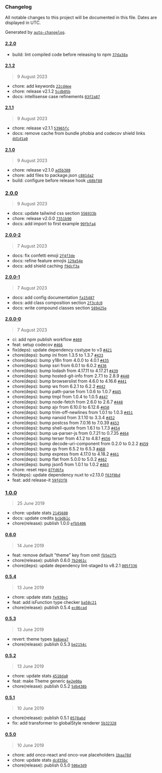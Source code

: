 ### Changelog

All notable changes to this project will be documented in this file. Dates are displayed in UTC.

Generated by [`auto-changelog`](https://github.com/CookPete/auto-changelog).

#### [2.2.0](https://github.com/wagerfield/onno/compare/2.1.2...2.2.0)

- build: lint compiled code before releasing to npm [`37da38a`](https://github.com/wagerfield/onno/commit/37da38aad61b3d3ae5f2b4ed99027a01dd697c91)

#### [2.1.2](https://github.com/wagerfield/onno/compare/2.1.1...2.1.2)

> 9 August 2023

- chore: add keywords [`22cd4ee`](https://github.com/wagerfield/onno/commit/22cd4ee5695e16a7e0c67779207a73f5e6ba43c2)
- chore: release v2.1.2 [`5cdb05b`](https://github.com/wagerfield/onno/commit/5cdb05b9a064d1dc018b4622956c69415b9304da)
- docs: intellisense case refinements [`03f2a87`](https://github.com/wagerfield/onno/commit/03f2a87d8e5f784fdeb715bf89ca56cf24155ac4)

#### [2.1.1](https://github.com/wagerfield/onno/compare/2.1.0...2.1.1)

> 9 August 2023

- chore: release v2.1.1 [`53965fc`](https://github.com/wagerfield/onno/commit/53965fc8858c51cb5a828da697a79d150a7dd995)
- docs: remove cache from bundle phobia and codecov shield links [`dd1d1a0`](https://github.com/wagerfield/onno/commit/dd1d1a04e239348d8df95fa7c83dd24dfb740242)

#### [2.1.0](https://github.com/wagerfield/onno/compare/2.0.0...2.1.0)

> 9 August 2023

- chore: release v2.1.0 [`ad5b380`](https://github.com/wagerfield/onno/commit/ad5b380f3657861281074809f6b87eb6fb94e51c)
- chore: add files to package.json [`c881da2`](https://github.com/wagerfield/onno/commit/c881da2bf02af6c547fb6d8107acfc2c2ca82d9b)
- build: configure before release hook [`c68bf88`](https://github.com/wagerfield/onno/commit/c68bf8879caf3203229f541dffccb616489963e8)

### [2.0.0](https://github.com/wagerfield/onno/compare/2.0.0-2...2.0.0)

> 9 August 2023

- docs: update tailwind css section [`556933b`](https://github.com/wagerfield/onno/commit/556933b509cc11a6ea780f03782775f20ae54672)
- chore: release v2.0.0 [`7351b90`](https://github.com/wagerfield/onno/commit/7351b90b081243f2d99257c0416b01deffbfc916)
- docs: add import to first example [`99fbfa4`](https://github.com/wagerfield/onno/commit/99fbfa4270df2d5e32e262fedfc3ae185cf86eca)

#### [2.0.0-2](https://github.com/wagerfield/onno/compare/2.0.0-1...2.0.0-2)

> 7 August 2023

- docs: fix confetti emoji [`2f4f3de`](https://github.com/wagerfield/onno/commit/2f4f3dede529c350e876bb1de0181673af55e86c)
- docs: refine feature emojis [`129a54e`](https://github.com/wagerfield/onno/commit/129a54e6fae0a3730d16eb0faec860f70152c839)
- docs: add shield caching [`f9dcf3a`](https://github.com/wagerfield/onno/commit/f9dcf3aa101ff2d3d7008604375cfd2c14b6884b)

#### [2.0.0-1](https://github.com/wagerfield/onno/compare/2.0.0-0...2.0.0-1)

> 7 August 2023

- docs: add config documentation [`fa15487`](https://github.com/wagerfield/onno/commit/fa154874cf60d81febdca83ebaa344572d422f8f)
- docs: add class composition section [`2f3cdc0`](https://github.com/wagerfield/onno/commit/2f3cdc0895c6ff9b2384239e0a7ad34f0d82cd34)
- docs: write compound classes section [`589425e`](https://github.com/wagerfield/onno/commit/589425effd73b6a4697c11166ec98bd083ae3eef)

#### [2.0.0-0](https://github.com/wagerfield/onno/compare/1.0.0...2.0.0-0)

> 7 August 2023

- ci: add npm publish workflow [`#469`](https://github.com/wagerfield/onno/pull/469)
- feat: setup codecov [`#466`](https://github.com/wagerfield/onno/pull/466)
- fix(deps): update dependency csstype to v3 [`#421`](https://github.com/wagerfield/onno/pull/421)
- chore(deps): bump ini from 1.3.5 to 1.3.7 [`#433`](https://github.com/wagerfield/onno/pull/433)
- chore(deps): bump y18n from 4.0.0 to 4.0.1 [`#435`](https://github.com/wagerfield/onno/pull/435)
- chore(deps): bump ssri from 6.0.1 to 6.0.2 [`#436`](https://github.com/wagerfield/onno/pull/436)
- chore(deps): bump lodash from 4.17.11 to 4.17.21 [`#439`](https://github.com/wagerfield/onno/pull/439)
- chore(deps): bump hosted-git-info from 2.7.1 to 2.8.9 [`#440`](https://github.com/wagerfield/onno/pull/440)
- chore(deps): bump browserslist from 4.6.0 to 4.16.6 [`#441`](https://github.com/wagerfield/onno/pull/441)
- chore(deps): bump ws from 6.2.1 to 6.2.2 [`#442`](https://github.com/wagerfield/onno/pull/442)
- chore(deps): bump path-parse from 1.0.6 to 1.0.7 [`#445`](https://github.com/wagerfield/onno/pull/445)
- chore(deps): bump tmpl from 1.0.4 to 1.0.5 [`#447`](https://github.com/wagerfield/onno/pull/447)
- chore(deps): bump node-fetch from 2.6.0 to 2.6.7 [`#448`](https://github.com/wagerfield/onno/pull/448)
- chore(deps): bump ajv from 6.10.0 to 6.12.6 [`#450`](https://github.com/wagerfield/onno/pull/450)
- chore(deps): bump trim-off-newlines from 1.0.1 to 1.0.3 [`#451`](https://github.com/wagerfield/onno/pull/451)
- chore(deps): bump nanoid from 3.1.10 to 3.3.4 [`#452`](https://github.com/wagerfield/onno/pull/452)
- chore(deps): bump postcss from 7.0.16 to 7.0.39 [`#453`](https://github.com/wagerfield/onno/pull/453)
- chore(deps): bump shell-quote from 1.6.1 to 1.7.3 [`#454`](https://github.com/wagerfield/onno/pull/454)
- chore(deps): bump ua-parser-js from 0.7.21 to 0.7.35 [`#464`](https://github.com/wagerfield/onno/pull/464)
- chore(deps): bump terser from 4.1.2 to 4.8.1 [`#456`](https://github.com/wagerfield/onno/pull/456)
- chore(deps): bump decode-uri-component from 0.2.0 to 0.2.2 [`#459`](https://github.com/wagerfield/onno/pull/459)
- chore(deps): bump qs from 6.5.2 to 6.5.3 [`#460`](https://github.com/wagerfield/onno/pull/460)
- chore(deps): bump express from 4.17.0 to 4.18.2 [`#461`](https://github.com/wagerfield/onno/pull/461)
- chore(deps): bump flat from 5.0.0 to 5.0.2 [`#462`](https://github.com/wagerfield/onno/pull/462)
- chore(deps): bump json5 from 1.0.1 to 1.0.2 [`#463`](https://github.com/wagerfield/onno/pull/463)
- chore: reset repo [`87fd6fa`](https://github.com/wagerfield/onno/commit/87fd6fa4bf5b31707017055e2a8be68729a80994)
- fix(deps): update dependency nuxt to v2.13.0 [`f63f0bd`](https://github.com/wagerfield/onno/commit/f63f0bd5c7b59f9da88a95b35f61c781b6c32b25)
- feat: add release-it [`59fd3f8`](https://github.com/wagerfield/onno/commit/59fd3f8bc7539bf2c9a9d1cb5278fb2511287a12)

### [1.0.0](https://github.com/wagerfield/onno/compare/0.6.0...1.0.0)

> 25 June 2019

- chore: update stats [`2145680`](https://github.com/wagerfield/onno/commit/2145680265b89c4830abd18b364c26016c8e1fba)
- docs: update credits [`bcbd61c`](https://github.com/wagerfield/onno/commit/bcbd61cde9bea5923f4e7fbcdff84921f0ea8d9f)
- chore(release): publish 1.0.0 [`efb5406`](https://github.com/wagerfield/onno/commit/efb54065674ceea706e27d76da433ac36dfe33c1)

#### [0.6.0](https://github.com/wagerfield/onno/compare/0.5.4...0.6.0)

> 14 June 2019

- feat: remove default "theme" key from omit [`fb5e2f5`](https://github.com/wagerfield/onno/commit/fb5e2f5b5ca206b513c3e0af4f751fb86745a287)
- chore(release): publish 0.6.0 [`7b2461c`](https://github.com/wagerfield/onno/commit/7b2461c415e9a8a902515f82bf734805d7b4aa6d)
- chore(deps): update dependency lint-staged to v8.2.1 [`005f336`](https://github.com/wagerfield/onno/commit/005f336022ec8703aa7468ad4ecbdc2a5427064c)

#### [0.5.4](https://github.com/wagerfield/onno/compare/0.5.3...0.5.4)

> 13 June 2019

- chore: update stats [`fe930e1`](https://github.com/wagerfield/onno/commit/fe930e184533ce4142e50561e4f4d51078690ad2)
- feat: add isFunction type checker [`ba58c21`](https://github.com/wagerfield/onno/commit/ba58c21cbe29eaa5b69818dcaca8273bf8652e85)
- chore(release): publish 0.5.4 [`ec06cad`](https://github.com/wagerfield/onno/commit/ec06cad8206dcca01624ecfb1708fb4917adf593)

#### [0.5.3](https://github.com/wagerfield/onno/compare/0.5.2...0.5.3)

> 13 June 2019

- revert: theme types [`9a8aea7`](https://github.com/wagerfield/onno/commit/9a8aea71fda80825ddefa9183ce9a7eeab90a423)
- chore(release): publish 0.5.3 [`be2154c`](https://github.com/wagerfield/onno/commit/be2154c634b965ddaa15d98eed0e2b4419755c2d)

#### [0.5.2](https://github.com/wagerfield/onno/compare/0.5.1...0.5.2)

> 13 June 2019

- chore: update stats [`4518da0`](https://github.com/wagerfield/onno/commit/4518da035fb4f59a618f4344f90286caa3f49eae)
- feat: make Theme generic [`6e2e00a`](https://github.com/wagerfield/onno/commit/6e2e00a387aeff0510e010f64e769c059513e5bc)
- chore(release): publish 0.5.2 [`5db438b`](https://github.com/wagerfield/onno/commit/5db438b1058429cbebb229448ff78cad548d5a53)

#### [0.5.1](https://github.com/wagerfield/onno/compare/0.5.0...0.5.1)

> 10 June 2019

- chore(release): publish 0.5.1 [`0578a6d`](https://github.com/wagerfield/onno/commit/0578a6db4615d389f48ad31fda6388e49dab0c1b)
- fix: add transformer to globalStyle renderer [`5b32328`](https://github.com/wagerfield/onno/commit/5b32328a74e9d54408a59d331ad7ecc4a3ca67ea)

#### [0.5.0](https://github.com/wagerfield/onno/compare/0.4.8...0.5.0)

> 10 June 2019

- chore: add onco-react and onco-vue placeholders [`1baa78d`](https://github.com/wagerfield/onno/commit/1baa78d8d9fb51ce2d2d6d9ff06bd8fad5ef7503)
- chore: update stats [`dcd35bc`](https://github.com/wagerfield/onno/commit/dcd35bc4cbf7c7d7866f8a011be2713fa593b1d9)
- chore(release): publish 0.5.0 [`506e3d9`](https://github.com/wagerfield/onno/commit/506e3d988147d8eac78ecdabca32c2f0930de928)
